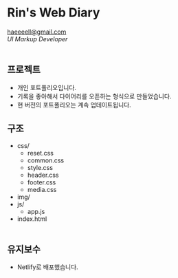 # Rin's Web Diary

<a href="mailto:haeeeell@gmail.com">haeeeell@gmail.com</a><br>
_UI Markup Developer_<br><br>

## 프로젝트

- 개인 포트폴리오입니다.<br>
- 기록을 좋아해서 다이어리를 오픈하는 형식으로 만들었습니다.<br>
- 현 버전의 포트폴리오는 계속 업데이트됩니다.<br>

## 구조

- css/
  - reset.css
  - common.css
  - style.css
  - header.css
  - footer.css
  - media.css
- img/
- js/
  - app.js
- index.html
  <br><br>

## 유지보수

- Netlify로 배포했습니다.
